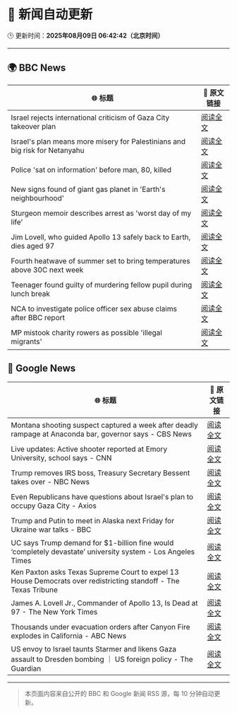 # 🧠 新闻自动更新

🕒 更新时间：**2025年08月09日 06:42:42（北京时间）**

---

## 🌍 BBC News

| 🌐 标题 | 🔗 原文链接 |
|--------|-------------|
| Israel rejects international criticism of Gaza City takeover plan | [阅读全文](https://www.bbc.com/news/articles/c207p49wrypo?at_medium=RSS&at_campaign=rss) |
| Israel's plan means more misery for Palestinians and big risk for Netanyahu | [阅读全文](https://www.bbc.com/news/articles/cvgv9jj9np7o?at_medium=RSS&at_campaign=rss) |
| Police 'sat on information' before man, 80, killed | [阅读全文](https://www.bbc.com/news/articles/cgern08j998o?at_medium=RSS&at_campaign=rss) |
| New signs found of giant gas planet in 'Earth's neighbourhood' | [阅读全文](https://www.bbc.com/news/articles/cx2xezw3dkpo?at_medium=RSS&at_campaign=rss) |
| Sturgeon memoir describes arrest as 'worst day of my life' | [阅读全文](https://www.bbc.com/news/articles/clyv8n0v75vo?at_medium=RSS&at_campaign=rss) |
| Jim Lovell, who guided Apollo 13 safely back to Earth, dies aged 97 | [阅读全文](https://www.bbc.com/news/articles/cl7y8zq5xpno?at_medium=RSS&at_campaign=rss) |
| Fourth heatwave of summer set to bring temperatures above 30C next week | [阅读全文](https://www.bbc.com/weather/articles/czjm4zl20wzo?at_medium=RSS&at_campaign=rss) |
| Teenager found guilty of murdering fellow pupil during lunch break | [阅读全文](https://www.bbc.com/news/articles/cn5e4yw9pr2o?at_medium=RSS&at_campaign=rss) |
| NCA to investigate police officer sex abuse claims after BBC report | [阅读全文](https://www.bbc.com/news/articles/cjw6qj990lno?at_medium=RSS&at_campaign=rss) |
| MP mistook charity rowers as possible 'illegal migrants' | [阅读全文](https://www.bbc.com/news/articles/cdd32lnq445o?at_medium=RSS&at_campaign=rss) |

## 📰 Google News

| 🌐 标题 | 🔗 原文链接 |
|--------|-------------|
| Montana shooting suspect captured a week after deadly rampage at Anaconda bar, governor says - CBS News | [阅读全文](https://news.google.com/rss/articles/CBMicEFVX3lxTFA1NlNiazJ4eDNyOUVLR0ZCQXpaNXV0cjlKU3AzSFFBVEszWnlCVUMxay1HZnFrb0ZmdDlfZ0xTekl1TlN0dUpkRy1XNjRkUEFkVk9hT0hLb2NMTFlweFNLdFRkc3o4TWIxb3RMcFNfcnbSAXZBVV95cUxOLWZrMFh1eWFQc2EtN1o2amRWTW10RlJBUFZKVHRPc204OGY5Zm1uMDdnRi1uTnlzaC1ZWDk1bHdWdUdGSkNON1JxM2ZxMW4tcnlta1NMU0xrR3NMM1hOQTVCeWVVLXdmT3VjcnJQQXVOZ3I3eEln?oc=5) |
| Live updates: Active shooter reported at Emory University, school says - CNN | [阅读全文](https://news.google.com/rss/articles/CBMickFVX3lxTFBmeXIwYTh1MTZKM0c0LVpUcERFZzRBV3hnT2JzUG5DTy1GUmVWa2EwSUNfSkdia3hzZTdQWmh2WF9PMkRIYTh2ZVFTMVJTNHkwV3dWSGFXdzRUVnBoNU9rVENEZDZtaENXQzRkWUtnOC1Bdw?oc=5) |
| Trump removes IRS boss, Treasury Secretary Bessent takes over - NBC News | [阅读全文](https://news.google.com/rss/articles/CBMilgFBVV95cUxQMU9TQkk4eHdPUDYzc0VzSnFaMjVpbXU5WmI2VDhiRmgyVjlkbGxfOUdGT2tiUVU4bU1NTUlzOUo2akhCXzhvTDM0TEtORWkwOXliM3E5UThDekNuTkZSdmdHM211NExKUFJPRGRMTEJJblJLT0ZROEFsMlhKYVpwUlVSVFJScVNlVWNqSENYMk1qbUZUSWfSAVZBVV95cUxNeVNlekxSMDdBekN3d2pocmhJRTRtdnQ4bVBpWTBiS1FQOUkxZVFYdDhJU2s0bkpuUi1VMEtRTGhVWl94R1hsbExHLVpNYnFtZWNYNjJMQQ?oc=5) |
| Even Republicans have questions about Israel's plan to occupy Gaza City - Axios | [阅读全文](https://news.google.com/rss/articles/CBMihwFBVV95cUxPZHBiclZ1UE5kSktPVTU5aDNmRHk3UFRYdWw1R2xiVmExS2ZVYS01Q1haSWRteGZMZ0xMVFRpbWxtbUZNN3EwS21hOWctVVdBb3VucWhxc19JUldYTkVMaGVYbHJqZVFLcEVjQUVPTUQ0Sm92V0FWY2JwVk5JMDUyRUFDam56VjQ?oc=5) |
| Trump and Putin to meet in Alaska next Friday for Ukraine war talks - BBC | [阅读全文](https://news.google.com/rss/articles/CBMiVEFVX3lxTFAzUTM5QnhfWTdROXFmSGtLWnVPV1RvZEdTLUNBMFVHMGlOOExNZnhwNlBBRmo1eTB4Nk9WOU4zdFpVd2VxX3Q4d1ZkakJvUjNSZ1NDYg?oc=5) |
| UC says Trump demand for $1-billion fine would ‘completely devastate’ university system - Los Angeles Times | [阅读全文](https://news.google.com/rss/articles/CBMivAFBVV95cUxNN0s2UzJZcmNKT3pOYmdGNEJLNlZmeTdVbDdHbDh3UDl3b29lZF9rSjdLclRwWm9QTW9QV25hZ29kZ2xVNWJKZUhvcDA4di1NM3ZUdVFCOGEyYW5PaU5fOXN3bnEzMW56d2ZUUHcwNXZSQVNxbTZyNlVuY04wUHBHSDUyU3F5d2NlR3VsZVhYVW9zUUF0LWprVFhpelBFVjk1RWxhX095QmxvWTl6QWpRZDh5OVE5X1doYlBFbA?oc=5) |
| Ken Paxton asks Texas Supreme Court to expel 13 House Democrats over redistricting standoff - The Texas Tribune | [阅读全文](https://news.google.com/rss/articles/CBMipgFBVV95cUxOemctV1k2Q0NiUWoyY1pUVGxZMGlmZVFfY19uQk1PbE4teHcyOWlwSXlJQXh1RFRYbmdWN2ZvNjlINkh6c1BqdWV6WFpvS3dEOEFzNGdFQjRxUnBuY01heVM1eDdMWFREbVozU25TXzFKODM3TU5JVjY0dTdRREhuR2MzSFFwbGNrLUVxQm1KS1NmWngxVmJyeG85NkZfak8wSTZIdXFR?oc=5) |
| James A. Lovell Jr., Commander of Apollo 13, Is Dead at 97 - The New York Times | [阅读全文](https://news.google.com/rss/articles/CBMiggFBVV95cUxPejV2dW9iREpRS1BqNWVudENBcTJtcGpCN2FOaHBkQk5MdzlueGlRSXBnQXFDWm8wdGZrdkFVelVrS2NnOGUycWRiOEcxTk9SOFlhdW9kN0VQMkxwRm9mQk9pLXdNZGRKdkNqWlN2V09idlBhN25YWW4tNGxteHZ4Ri13?oc=5) |
| Thousands under evacuation orders after Canyon Fire explodes in California - ABC News | [阅读全文](https://news.google.com/rss/articles/CBMiogFBVV95cUxPWDE5MHVLbkUwYlRKTFktMnBXUU1VeHdKMGlRZVJJM194akR4cHNwQTBGVmlWbi1yQVU4MGJ6MXQyVlFUOG80VTdRZGRmS2xXdW1zOWN2UkcyR2ZSSTBNbzZkc1dJR1lOWTE2RTBqYnQ4allUejBMY1Vtb3dXejlhZGF4RzVycHpUWnJaeW5NOHByS2VVRU5ydHVnSkdDcTVsZVHSAacBQVVfeXFMTVByX0R0R0cxbU9EU1NlVTljWExGdHFnQWFaOVlSUUFZMXA1MUpJTklEclRLV1ZxMXBNTDhHRTJpMHA3c0YzcEJfeEtLVGdsc3B6OE1SMm1POGtUTmVhLXMwbXdvWGczUVRnUU9jVnlnSDVadXFqRTFGOW5yVG1Lelgxd284QUlMLUREWjVndXhNM0FCeHc2RElGYlBycE1QUF9xcFh6UzA?oc=5) |
| US envoy to Israel taunts Starmer and likens Gaza assault to Dresden bombing ｜ US foreign policy - The Guardian | [阅读全文](https://news.google.com/rss/articles/CBMigwFBVV95cUxOYkpYdWxXLXlPYlQ0R1ZwZFhxRVJ3MzVtUjVrLUlmYk1vQ3NMS0dCaDRYQm9KQ3NXaXg1d29SVGtlZWxtRmdnQUtiTkdHQ1psdXZjeGEtUnlKQUxXZEllRV9GYW1SakJiUzA2ZGpFbkF1bHV3dVdId1dncTMwYlRleVNGaw?oc=5) |

---
> 本页面内容来自公开的 BBC 和 Google 新闻 RSS 源，每 10 分钟自动更新。